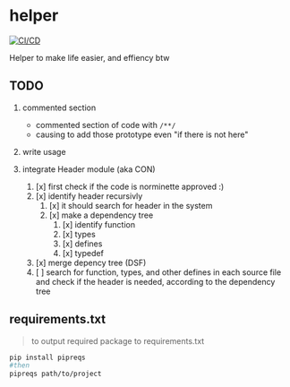 # helper

[![CI/CD](https://github.com/Pixailz/helper/actions/workflows/CI.yml/badge.svg)](https://github.com/Pixailz/helper/actions/workflows/CI.yml)

Helper to make life easier, and effiency btw

## TODO

1. commented section
	- commented section of code with `/**/`
	- causing to add those prototype even "if there is not here"
1. write usage

1. integrate Header module (aka CON)
	1. [x] first check if the code is norminette approved :)
	1. [x] identify header recursivly
		1. [x] it should search for header in the system
		1. [x] make a dependency tree
			1. [x] identify function
			1. [x] types
			1. [x] defines
			1. [x] typedef
	1. [x] merge depency tree (DSF)
	1. [ ] search for function, types, and other defines in each source file and
	check if the header is needed, according to the dependency tree

## requirements.txt

> to output required package to requirements.txt

```bash
pip install pipreqs
#then
pipreqs path/to/project
```
